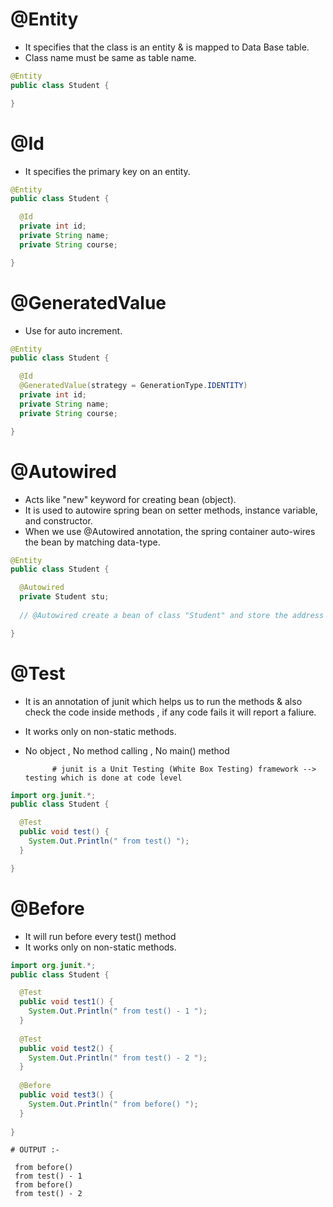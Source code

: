 # @Entity

- It specifies that the class is an entity & is mapped to Data Base table.
- Class name must be same as table name.

```java
@Entity
public class Student {

}
```

# @Id

- It specifies the primary key on an entity.

```java
@Entity
public class Student {

  @Id
  private int id;
  private String name;
  private String course;

}
```

# @GeneratedValue

- Use for auto increment.

```java
@Entity
public class Student {

  @Id
  @GeneratedValue(strategy = GenerationType.IDENTITY)
  private int id;
  private String name;
  private String course;

}
```

# @Autowired

- Acts like "new" keyword for creating bean (object).
- It is used to autowire spring bean on setter methods, instance variable, and constructor.
- When we use @Autowired annotation, the spring container auto-wires the bean by matching data-type.

```java
@Entity
public class Student {

  @Autowired
  private Student stu;
  
  // @Autowired create a bean of class "Student" and store the address in "stu"

}
```

# @Test

- It is an annotation of junit which helps us to run the methods & also check the code inside methods , if any code fails it will report a faliure.
- It works only on non-static methods.
- No object , No method calling , No main() method

            # junit is a Unit Testing (White Box Testing) framework --> testing which is done at code level 

```java
import org.junit.*;
public class Student {

  @Test
  public void test() {
    System.Out.Println(" from test() ");
  }

}
```

# @Before

- It will run before every test() method
- It works only on non-static methods.

```java
import org.junit.*;
public class Student {

  @Test
  public void test1() {
    System.Out.Println(" from test() - 1 ");
  }
  
  @Test
  public void test2() {
    System.Out.Println(" from test() - 2 ");
  }
  
  @Before
  public void test3() {
    System.Out.Println(" from before() ");
  }
  
}

```

    # OUTPUT :-

     from before()
     from test() - 1
     from before()
     from test() - 2











